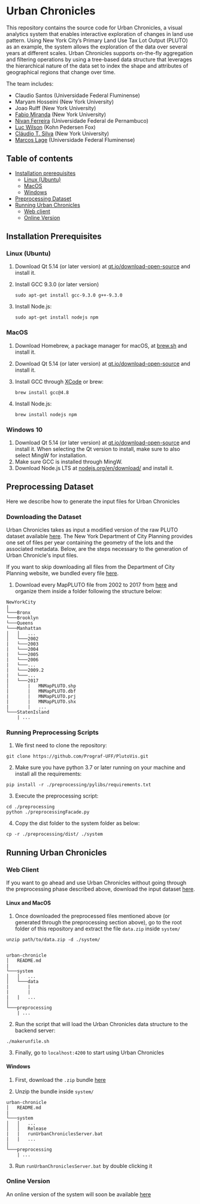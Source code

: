 # Urban Chronicles

This repository contains the source code for Urban Chronicles, a visual analytics system that enables interactive exploration of changes in land use pattern. Using New York City’s Primary Land Use Tax Lot Output (PLUTO) as an example, the system allows the exploration of  the data over several years at different scales. Urban Chronicles supports on-the-fly aggregation and filtering operations by using a tree-based data structure that leverages the hierarchical nature of the data set to index the shape and attributes of geographical regions that change over time.

The team includes:

* Claudio Santos (Universidade Federal Fluminense)
* Maryam Hosseini (New York University)
* Joao Rulff (New York University)
* [Fabio Miranda](https://fmiranda.me) (New York University)
* [Nivan Ferreira](https://www.cin.ufpe.br/~nivan/) (Universidade Federal de Pernambuco)
* [Luc Wilson](https://ui.kpf.com) (Kohn Pedersen Fox)
* [Cláudio T. Silva](https://vgc.poly.edu/~csilva/) (New York University)
* [Marcos Lage](http://www.ic.uff.br/~mlage/) (Universidade Federal Fluminense)


## Table of contents

* [Installation prerequisites](#installation-prerequisites)
    * [Linux (Ubuntu)](#linux-ubuntu)
	* [MacOS](#macos)
	* [Windows](#windows-10)
* [Preprocessing Dataset](#preprocessing-dataset)
* [Running Urban Chronicles](#running-urban-chronicles)
    * [Web client](#web-client)
    * [Online Version](#online-version)


## Installation Prerequisites

### Linux (Ubuntu)

1. Download Qt 5.14 (or later version) at [qt.io/download-open-source](https://www.qt.io/download-open-source/) and install it.
2. Install GCC 9.3.0 (or later version)

	```
	sudo apt-get install gcc-9.3.0 g++-9.3.0
	```
3. Install Node.js:

	```
	sudo apt-get install nodejs npm

### MacOS

1. Download Homebrew, a package manager for macOS, at [brew.sh](https://brew.sh/) and install it.
2. Download Qt 5.14 (or later version) at [qt.io/download-open-source](https://www.qt.io/download-open-source/) and install it.
3. Install GCC through [XCode](https://developer.apple.com/xcode/) or brew:

	```
	brew install gcc@4.8
	```

4. Install Node.js:

	```
	brew install nodejs npm
	```
	

### Windows 10

1. Download Qt 5.14 (or later version) at [qt.io/download-open-source](https://www.qt.io/download-open-source/) and install it. When selecting the Qt version to install, make sure to also select MingW for installation. 
2. Make sure GCC is installed through MingW.
3. Download Node.js LTS at [nodejs.org/en/download/](https://nodejs.org/en/download/) and install it.

## Preprocessing Dataset

Here we describe how to generate the input files for Urban Chronicles

### Downloading the Dataset

Urban Chronicles takes as input a modified version of the raw PLUTO dataset available [here](https://www1.nyc.gov/site/planning/data-maps/open-data/dwn-pluto-mappluto.page). The New York Department of City Planning provides one set of files per year containing the geometry of the lots and the associated metadata. Below, are the steps necessary to the generation of Urban Chronicle's input files.

If you want to skip downloading all files from the Department of City Planning website, we bundled every file [here](https://drive.google.com/file/d/1HtFAEBYIdY4Mux8iN_Vajm4nyOcmVAFn/view?usp=sharing).


1. Download every MapPLUTO file from 2002 to 2017 from [here](https://www1.nyc.gov/site/planning/data-maps/open-data/bytes-archive.page?sorts[year]=0) and organize them inside a folder following the structure below:

```
NewYorkCity
|
└───Bronx
└───Brooklyn
└───Queens
└───Manhattan
│   │   ...
│   └───2002
|   └───2003
|   └───2004
|   └───2005
|   └───2006
|   └───...
|   └───2009.2
|   └───...
|   └───2017
│       |   MNMapPLUTO.shp
|       |   MNMapPLUTO.dbf
|       |   MNMapPLUTO.prj
|       |   MNMapPLUTO.shx
|       |   ...
└───StatenIsland
    | ...

```

### Running Preprocessing Scripts

1. We first need to clone the repository:

```
git clone https://github.com/Prograf-UFF/PlutoVis.git
```

2. Make sure you have python 3.7 or later running on your machine and install all the requirements:

```
pip install -r ./preprocessing/pylibs/requirements.txt
```

3. Execute the preprocessing script:

```
cd ./preprocessing
python ./preprocessingFacade.py
```

4. Copy the dist folder to the system folder as below:

```
cp -r ./preprocessing/dist/ ./system
```

## Running Urban Chronicles

### Web Client

If you want to go ahead and use Urban Chronicles without going through the preprocessing phase described above, download the input dataset [here](https://drive.google.com/file/d/1OPc8uD-N-SGJQ0KuTO7eJeN78FaIdue2/view). 

#### Linux and MacOS

1. Once downloaded the preprocessed files mentioned above (or generated through the preprocessing section above), go to the root folder of this repository and extract the file `data.zip` inside `system/`

```
unzip path/to/data.zip -d ./system/


urban-chronicle
│   README.md
|
└───system
│   │   ...
│   └───data
|       | 
|       |
|   |   ...
│   
└───preprocessing
    | ...

```

2. Run the script that will load the Urban Chronicles data structure to the backend server:
```
./makerunfile.sh
```

3. Finally, go to `localhost:4200` to start using Urban Chronicles 

#### Windows

1. First, download the `.zip` bundle [here](https://drive.google.com/file/d/1xHNegEY7fb3UHysTLZEOR-yg0bWHZn9u/view?usp=sharing)

2. Unzip the bundle inside `system/`

```
urban-chronicle
│   README.md
|
└───system
│   │   ...
│   │   Release
|   |   runUrbanChroniclesServer.bat
|   |   ...
│   
└───preprocessing
    | ...
```

3. Run `runUrbanChroniclesServer.bat` by double clicking it 

### Online Version

An online version of the system will soon be available [here]()

